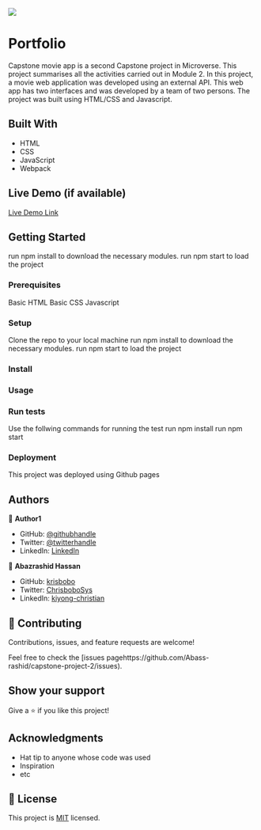 ![](https://img.shields.io/badge/Microverse-blueviolet)

# Portfolio

Capstone movie app is a second Capstone project in Microverse. This project summarises all the activities carried out in Module 2. In this project, a movie web application was developed using an external API. This web app has two interfaces and was developed by a team of two persons. The project was built using HTML/CSS and Javascript.

## Built With

- HTML
- CSS
- JavaScript
- Webpack

## Live Demo (if available)

[Live Demo Link]()

## Getting Started

run npm install to download the necessary modules.
run npm start to load the project

### Prerequisites

Basic HTML
Basic CSS
Javascript

### Setup

Clone the repo to your local machine
run npm install to download the necessary modules.
run npm start to load the project

### Install

### Usage

### Run tests

Use the follwing commands for running the test
run npm install
run npm start

### Deployment

This project was deployed using Github pages

## Authors

👤 **Author1**

- GitHub: [@githubhandle](https://github.com/eudondian)
- Twitter: [@twitterhandle](https://twitter.com/eudondian)
- LinkedIn: [LinkedIn](https://www.linkedin.com/in/esther-udondian-186849119/)

👤 **Abazrashid Hassan**

- GitHub: [krisbobo](https://github.com/Abass-rashid)
- Twitter: [ChrisboboSys](https://twitter.com/C)
- LinkedIn: [kiyong-christian](https://linkedin.com/in/kiyo)

## 🤝 Contributing

Contributions, issues, and feature requests are welcome!

Feel free to check the [issues pagehttps://github.com/Abass-rashid/capstone-project-2/issues).

## Show your support

Give a ⭐️ if you like this project!

## Acknowledgments

- Hat tip to anyone whose code was used
- Inspiration
- etc

## 📝 License

This project is [MIT](./MIT.md) licensed.

